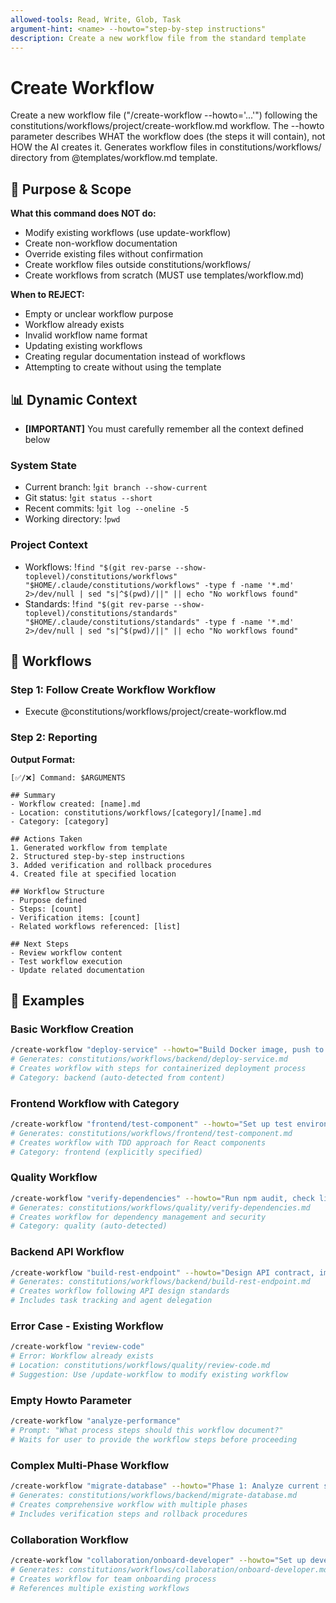 ```yaml
---
allowed-tools: Read, Write, Glob, Task
argument-hint: <name> --howto="step-by-step instructions"
description: Create a new workflow file from the standard template
---
```


# Create Workflow

Create a new workflow file ("/create-workflow <name> --howto='...'") following the constitutions/workflows/project/create-workflow.md workflow. The --howto parameter describes WHAT the workflow does (the steps it will contain), not HOW the AI creates it. Generates workflow files in constitutions/workflows/ directory from @templates/workflow.md template.

## 🎯 Purpose & Scope

**What this command does NOT do:**

- Modify existing workflows (use update-workflow)
- Create non-workflow documentation
- Override existing files without confirmation
- Create workflow files outside constitutions/workflows/
- Create workflows from scratch (MUST use templates/workflow.md)

**When to REJECT:**

- Empty or unclear workflow purpose
- Workflow already exists
- Invalid workflow name format
- Updating existing workflows
- Creating regular documentation instead of workflows
- Attempting to create without using the template

## 📊 Dynamic Context

- **[IMPORTANT]** You must carefully remember all the context defined below

### System State

- Current branch: !`git branch --show-current`
- Git status: !`git status --short`
- Recent commits: !`git log --oneline -5`
- Working directory: !`pwd`

### Project Context

- Workflows: !`find "$(git rev-parse --show-toplevel)/constitutions/workflows" "$HOME/.claude/constitutions/workflows" -type f -name '*.md' 2>/dev/null | sed "s|^$(pwd)/||" || echo "No workflows found"`
- Standards: !`find "$(git rev-parse --show-toplevel)/constitutions/standards" "$HOME/.claude/constitutions/standards" -type f -name '*.md' 2>/dev/null | sed "s|^$(pwd)/||" || echo "No workflows found"`

## 🔄 Workflows

### Step 1: Follow Create Workflow Workflow

- Execute @constitutions/workflows/project/create-workflow.md

### Step 2: Reporting

**Output Format:**

```plaintext
[✅/❌] Command: $ARGUMENTS

## Summary
- Workflow created: [name].md
- Location: constitutions/workflows/[category]/[name].md
- Category: [category]

## Actions Taken
1. Generated workflow from template
2. Structured step-by-step instructions
3. Added verification and rollback procedures
4. Created file at specified location

## Workflow Structure
- Purpose defined
- Steps: [count]
- Verification items: [count]
- Related workflows referenced: [list]

## Next Steps
- Review workflow content
- Test workflow execution
- Update related documentation
```

## 📝 Examples

### Basic Workflow Creation

```bash
/create-workflow "deploy-service" --howto="Build Docker image, push to registry, update Kubernetes deployment, verify health checks"
# Generates: constitutions/workflows/backend/deploy-service.md
# Creates workflow with steps for containerized deployment process
# Category: backend (auto-detected from content)
```

### Frontend Workflow with Category

```bash
/create-workflow "frontend/test-component" --howto="Set up test environment, write unit tests with Jest, run tests, verify coverage meets 100% threshold"
# Generates: constitutions/workflows/frontend/test-component.md
# Creates workflow with TDD approach for React components
# Category: frontend (explicitly specified)
```

### Quality Workflow

```bash
/create-workflow "verify-dependencies" --howto="Run npm audit, check license compatibility, identify outdated packages, update to latest stable versions, test after updates"
# Generates: constitutions/workflows/quality/verify-dependencies.md
# Creates workflow for dependency management and security
# Category: quality (auto-detected)
```

### Backend API Workflow

```bash
/create-workflow "build-rest-endpoint" --howto="Design API contract, implement controller, add validation middleware, write integration tests, document in OpenAPI"
# Generates: constitutions/workflows/backend/build-rest-endpoint.md
# Creates workflow following API design standards
# Includes task tracking and agent delegation
```

### Error Case - Existing Workflow

```bash
/create-workflow "review-code"
# Error: Workflow already exists
# Location: constitutions/workflows/quality/review-code.md
# Suggestion: Use /update-workflow to modify existing workflow
```

### Empty Howto Parameter

```bash
/create-workflow "analyze-performance"
# Prompt: "What process steps should this workflow document?"
# Waits for user to provide the workflow steps before proceeding
```

### Complex Multi-Phase Workflow

```bash
/create-workflow "migrate-database" --howto="Phase 1: Analyze current schema and data. Phase 2: Create migration scripts with rollback. Phase 3: Test migration in staging. Phase 4: Execute production migration with monitoring. Phase 5: Verify data integrity and update documentation"
# Generates: constitutions/workflows/backend/migrate-database.md
# Creates comprehensive workflow with multiple phases
# Includes verification steps and rollback procedures
```

### Collaboration Workflow

```bash
/create-workflow "collaboration/onboard-developer" --howto="Set up development environment, grant access permissions, assign buddy, complete orientation checklist, first PR review"
# Generates: constitutions/workflows/collaboration/onboard-developer.md
# Creates workflow for team onboarding process
# References multiple existing workflows
```
